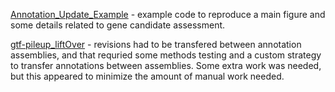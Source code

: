 
[Annotation_Update_Example]() - example code to reproduce a main figure and some details related to gene candidate assessment.

[gtf-pileup_liftOver]() - revisions had to be transfered between annotation assemblies, and that requried some methods testing and a custom strategy to transfer annotations between assemblies.  Some extra work was needed, but this appeared to minimize the amount of manual work needed.